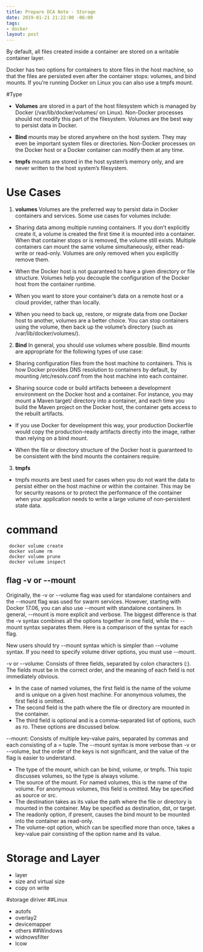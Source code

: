 ```yaml
---
title: Prepare DCA Note - Storage
date: 2019-01-21 21:22:00 -06:00
tags:
- docker
layout: post
---
```


By default, all files created inside a container are stored on a writable container layer. 

Docker has two options for containers to store files in the host machine, so that the files are persisted even after the container stops: volumes, and bind mounts. If you’re running Docker on Linux you can also use a tmpfs mount.
<!--more-->

#Type

* **Volumes** are stored in a part of the host filesystem which is managed by Docker (/var/lib/docker/volumes/ on Linux). Non-Docker processes should not modify this part of the filesystem. Volumes are the best way to persist data in Docker.

* **Bind** mounts may be stored anywhere on the host system. They may even be important system files or directories. Non-Docker processes on the Docker host or a Docker container can modify them at any time.

* **tmpfs** mounts are stored in the host system’s memory only, and are never written to the host system’s filesystem.

# Use Cases

1. **volumes**
Volumes are the preferred way to persist data in Docker containers and services. Some use cases for volumes include:

* Sharing data among multiple running containers. If you don’t explicitly create it, a volume is created the first time it is mounted into a container. When that container stops or is removed, the volume still exists. Multiple containers can mount the same volume simultaneously, either read-write or read-only. Volumes are only removed when you explicitly remove them.

* When the Docker host is not guaranteed to have a given directory or file structure. Volumes help you decouple the configuration of the Docker host from the container runtime.

* When you want to store your container’s data on a remote host or a cloud provider, rather than locally.

* When you need to back up, restore, or migrate data from one Docker host to another, volumes are a better choice. You can stop containers using the volume, then back up the volume’s directory (such as /var/lib/docker/volumes/<volume-name>).

2.  **Bind**
In general, you should use volumes where possible. Bind mounts are appropriate for the following types of use case:

* Sharing configuration files from the host machine to containers. This is how Docker provides DNS resolution to containers by default, by mounting /etc/resolv.conf from the host machine into each container.

* Sharing source code or build artifacts between a development environment on the Docker host and a container. For instance, you may mount a Maven target/ directory into a container, and each time you build the Maven project on the Docker host, the container gets access to the rebuilt artifacts.

* If you use Docker for development this way, your production Dockerfile would copy the production-ready artifacts directly into the image, rather than relying on a bind mount.

* When the file or directory structure of the Docker host is guaranteed to be consistent with the bind mounts the containers require.

3.  **tmpfs** 

* tmpfs mounts are best used for cases when you do not want the data to persist either on the host machine or within the container. This may be for security reasons or to protect the performance of the container when your application needs to write a large volume of non-persistent state data.


# command

```
 docker volume create
 docker volume rm
 docker volume prune
 docker volume inspect
```

## flag -v or --mount 

Originally, the -v or --volume flag was used for standalone containers and the --mount flag was used for swarm services. However, starting with Docker 17.06, you can also use --mount with standalone containers. In general, --mount is more explicit and verbose. The biggest difference is that the -v syntax combines all the options together in one field, while the --mount syntax separates them. Here is a comparison of the syntax for each flag.

New users should try --mount syntax which is simpler than --volume syntax.
If you need to specify volume driver options, you must use --mount.

-v or --volume: Consists of three fields, separated by colon characters (:). The fields must be in the correct order, and the meaning of each field is not immediately obvious.
* In the case of named volumes, the first field is the name of the volume and is unique on a given host machine. For anonymous volumes, the first field is omitted.
* The second field is the path where the file or directory are mounted in the container.
* The third field is optional and is a comma-separated list of options, such as ro. These options are discussed below.

--mount: Consists of multiple key-value pairs, separated by commas and each consisting of a <key>=<value> tuple. The --mount syntax is more verbose than -v or --volume, but the order of the keys is not significant, and the value of the flag is easier to understand.
* The type of the mount, which can be bind, volume, or tmpfs. This topic discusses volumes, so the type is always volume.
* The source of the mount. For named volumes, this is the name of the volume. For anonymous volumes, this field is omitted. May be specified as source or src.
* The destination takes as its value the path where the file or directory is mounted in the container. May be specified as destination, dst, or target.
* The readonly option, if present, causes the bind mount to be mounted into the container as read-only.
* The volume-opt option, which can be specified more than once, takes a key-value pair consisting of the option name and its value.

# Storage and Layer

* layer
* size and virtual size
* copy on write

#storage diriver
##Linux 
* autofs
* overlay2
* devicemapper 
* others
##Windows
* widnowsfilter
* lcow